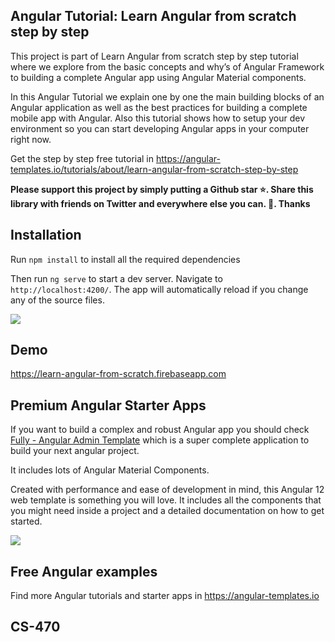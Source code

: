 ## Angular Tutorial: Learn Angular from scratch step by step

This project is part of Learn Angular from scratch step by step tutorial where we explore from the basic concepts and why’s of Angular Framework to building a complete Angular app using Angular Material components.

In this Angular Tutorial we explain one by one the main building blocks of an Angular application as well as the best practices for building a complete mobile app with Angular. Also this tutorial shows how to setup your dev environment so you can start developing Angular apps in your computer right now.

Get the step by step free tutorial in https://angular-templates.io/tutorials/about/learn-angular-from-scratch-step-by-step

**Please support this project by simply putting a Github star ⭐. Share this library with friends on Twitter and everywhere else you can. 🙏. Thanks**


## Installation

Run `npm install` to install all the required dependencies

Then run `ng serve` to start a dev server.
Navigate to `http://localhost:4200/`. The app will automatically reload if you change any of the source files.


![](https://s3-us-west-2.amazonaws.com/angular-templates/tutorials/learn-angular-from-scratch-step-by-step/learn-angular-from-scratch-step-by-step-categories.png)

## Demo

https://learn-angular-from-scratch.firebaseapp.com


## Premium Angular Starter Apps

If you want to build a complex and robust Angular app you should check [Fully - Angular Admin Template](https://angular-templates.io/product/fully-angular-admin-template) which is a super complete application to build your next angular project.

It includes lots of Angular Material Components. 

Created with performance and ease of development in mind, this Angular 12 web template is something you will love. It includes all the components that you might need inside a project and a detailed documentation on how to get started.


![](https://angular-templates.s3-us-west-2.amazonaws.com/fully-angular-admin-template/fully-angular-admin-template-cover.jpg)

## Free Angular examples

Find more Angular tutorials and starter apps in https://angular-templates.io


## CS-470
